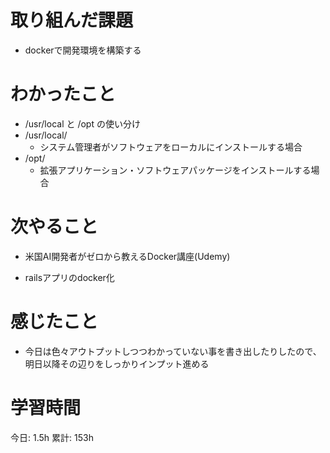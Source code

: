 # 取り組んだ課題 
+ dockerで開発環境を構築する
# わかったこと   
+ /usr/local と /opt の使い分け
+ /usr/local/
    + システム管理者がソフトウェアをローカルにインストールする場合
+ /opt/
    + 拡張アプリケーション・ソフトウェアパッケージをインストールする場合
# 次やること
- 米国AI開発者がゼロから教えるDocker講座(Udemy)
+ railsアプリのdocker化
# 感じたこと
- 今日は色々アウトプットしつつわかっていない事を書き出したりしたので、明日以降その辺りをしっかりインプット進める
# 学習時間  
今日: 1.5h 
累計: 153h 

